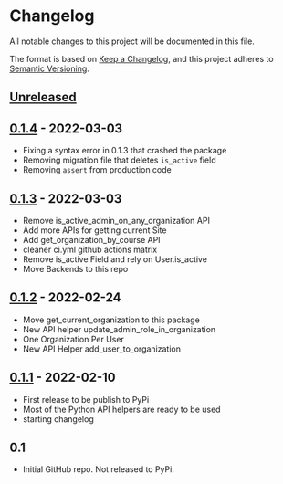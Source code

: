 # Changelog

All notable changes to this project will be documented in this file.

The format is based on [Keep a Changelog](https://keepachangelog.com/en/1.0.0/),
and this project adheres to [Semantic Versioning](https://semver.org/spec/v2.0.0.html).

<!-- Note: Update the `Unreleased link` after adding a new release -->

## [Unreleased](https://github.com/appsembler/tahoe-sites/compare/v0.1.4...HEAD)

## [0.1.4](https://github.com/appsembler/tahoe-sites/compare/v0.1.3...v0.1.4) - 2022-03-03
 - Fixing a syntax error in 0.1.3 that crashed the package
 - Removing migration file that deletes `is_active` field
 - Removing `assert` from production code 

## [0.1.3](https://github.com/appsembler/tahoe-sites/compare/v0.1.2...v0.1.3) - 2022-03-03
 - Remove is_active_admin_on_any_organization API
 - Add more APIs for getting current Site
 - Add get_organization_by_course API
 - cleaner ci.yml github actions matrix
 - Remove is_active Field and rely on User.is_active
 - Move Backends to this repo

## [0.1.2](https://github.com/appsembler/tahoe-sites/compare/v0.1.1...v0.1.2) - 2022-02-24
 - Move get_current_organization to this package
 - New API helper update_admin_role_in_organization
 - One Organization Per User
 - New API Helper add_user_to_organization

## [0.1.1](https://github.com/appsembler/tahoe-sites/compare/ef43ca91543432335e6ddb9b26cab11059811f64...v0.1.1) - 2022-02-10
 - First release to be publish to PyPi
 - Most of the Python API helpers are ready to be used
 - starting changelog

## 0.1
 - Initial GitHub repo. Not released to PyPi.

